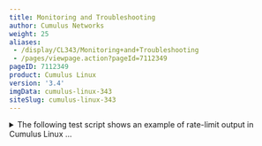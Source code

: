 ```yaml
---
title: Monitoring and Troubleshooting
author: Cumulus Networks
weight: 25
aliases:
 - /display/CL343/Monitoring+and+Troubleshooting
 - /pages/viewpage.action?pageId=7112349
pageID: 7112349
product: Cumulus Linux
version: '3.4'
imgData: cumulus-linux-343
siteSlug: cumulus-linux-343
---
```

<details>

This chapter introduces monitoring and troubleshooting Cumulus Linux.

## Using the Serial Console

The serial console can be a useful tool for debugging issues, especially
when you find yourself rebooting the switch often or if you don’t have a
reliable network connection.

The default serial console baud rate is 115200, which is the baud rate
[ONIE](http://opencomputeproject.github.io/onie/) uses.

### Configuring the Serial Console on ARM Switches

On ARM switches, the U-Boot environment variable `baudrate` identifies
the baud rate of the serial console. To change the `baudrate` variable,
use the `fw_setenv` command:

    cumulus@switch:~$ sudo fw_setenv baudrate 9600
    Updating environment variable: `baudrate'
    Proceed with update [N/y]? y

You must reboot the switch for the `baudrate` change to take effect.

The valid values for `baudrate` are:

  - 300

  - 600

  - 1200

  - 2400

  - 4800

  - 9600

  - 19200

  - 38400

  - 115200

### Configuring the Serial Console on x86 Switches

On x86 switches, you configure serial console baud rate by editing
`grub`.

{{%notice warning%}}

Incorrect configuration settings in `grub` can cause the switch to be
inaccessible via the console. Grub changes should be carefully reviewed
before implementation.

{{%/notice%}}

The valid values for the baud rate are:

  - 300

  - 600

  - 1200

  - 2400

  - 4800

  - 9600

  - 19200

  - 38400

  - 115200

To change the serial console baud rate:

1.  Edit `/etc/default/grub`. The two relevant lines in
    `/etc/default/grub` are as follows; replace the *115200* value with
    a valid value specified above in the `--speed` variable in the first
    line and in the `console` variable in the second line:
    
        GRUB_SERIAL_COMMAND="serial --port=0x2f8 --speed=115200 --word=8 --parity=no --stop=1"              
        GRUB_CMDLINE_LINUX="console=ttyS1,115200n8 cl_platform=accton_as5712_54x"

2.  After you save your changes to the grub configuration, type the
    following at the command prompt:
    
        cumulus@switch:~$ update-grub

3.  If you plan on accessing your switch's BIOS over the serial console,
    you need to update the baud rate in the switch BIOS. For more
    information, see [this knowledge base
    article](https://support.cumulusnetworks.com/hc/en-us/articles/203884473).

4.  Reboot the switch.

## Getting General System Information

Two commands are helpful for getting general information about the
switch and the version of Cumulus Linux you are running. These are
helpful with system diagnostics and if you need to submit a support
request to Cumulus Networks.

For information about the version of Cumulus Linux running on the
switch, run `net show version`, which displays the contents of
`/etc/lsb-release`:

    cumulus@switch:~$ net show version
    NCLU_VERSION=1.0
    DISTRIB_ID="Cumulus Linux"
    DISTRIB_RELEASE=3.4.0
    DISTRIB_DESCRIPTION="Cumulus Linux 3.4.0"

For general information about the switch, run `net show system`, which
gathers information about the switch from a number of files in the
system:

    cumulus@switch:~$ net show system
     
    Penguin Arctica 4806XP
    Cumulus Version 3.4.0
    Build: Cumulus Linux 3.4.0
     
    Chipset: Broadcom Trident2 BCM56854
     
    Port Config: 48 x 10G-SFP+ & 6 x 40G-QSFP+
     
    CPU: (x86_64) Intel Atom C2558 2.40GHz
     
    Uptime: 4 days, 20:53:49

## Diagnostics Using cl-support

You can use `cl-support` to generate a single export file that contains
various details and the configuration from a switch. This is useful for
remote debugging and troubleshooting. For more information about
`cl-support`, read [Understanding the cl-support Output
File](/version/cumulus-linux-343/Monitoring-and-Troubleshooting/Understanding-the-cl-support-Output-File/).

You should run `cl-support` before you submit a support request to
Cumulus Networks as this file helps in the investigation of issues.

    cumulus@switch:~$ sudo cl-support -h
    Usage: cl-support [-h] [-s] [-t] [-v] [reason]...
     
    Args:
    [reason]: Optional reason to give for invoking cl-support.
             Saved into tarball's cmdline.args file.
    Options:
    -h: Print this usage statement
    -s: Security sensitive collection
    -t: User filename tag
    -v: Verbose
    -e MODULES: Enable modules. Comma separated module list (run with -e help for module names)
    -d MODULES: Disable modules. Comma separated module list (run with -d help for module names)

## Sending Log Files to a syslog Server

### Using NCLU

The remote syslog server can be configured on the switch using the
following configuration:

    cumulus@switch:~$ net add syslog host ipv4 192.168.0.254 port udp 514

This creates a file called `/etc/rsyslog.d/11-remotesyslog.conf` in the
`rsyslog` directory. The file has the following content:

    cumulus@switch:~$ cat /etc/rsyslog.d/11-remotesyslog.conf
    # This file was automatically generated by NCLU.
    *.*   @192.168.0.254:514   # UDP

{{%notice note%}}

NCLU cannot configure a remote syslog if management VRF is enabled on
the switch. To do so, please refer to the section [Writing to syslog
with Management VRF
Enabled](#src-7112349_MonitoringandTroubleshooting-mgmtvrf) below.

{{%/notice%}}

### Logging Technical Details

Logging on Cumulus Linux is done with
[rsyslog](http://www.rsyslog.com/). `rsyslog` provides both local
logging to the `syslog` file as well as the ability to export logs to an
external `syslog` server. High precision timestamps are enabled for all
`rsyslog` log files; here's an example:

    2015-08-14T18:21:43.337804+00:00 cumulus switchd[3629]: switchd.c:1409 switchd version 1.0-cl2.5+5

There are applications in Cumulus Linux that could write directly to a
log file without going through `rsyslog`. These files are typically
located in `/var/log/`.

{{%notice note%}}

All Cumulus Linux rules are stored in separate files in
`/etc/rsyslog.d/`, which are called at the end of the `GLOBAL
DIRECTIVES` section of `/etc/rsyslog.conf`. As a result, the `RULES`
section at the end of `rsyslog.conf` is ignored because the messages
have to be processed by the rules in `/etc/rsyslog.d` and then dropped
by the last line in `/etc/rsyslog.d/99-syslog.conf`.

{{%/notice%}}

### Local Logging

Most logs within Cumulus Linux are sent through `rsyslog`, which then
writes them to files in the `/var/log` directory. There are default
rules in the `/etc/rsyslog.d/` directory that define where the logs are
written:

| Rule              | Purpose                                                                                                                                                          |
| ----------------- | ---------------------------------------------------------------------------------------------------------------------------------------------------------------- |
| 10-rules.conf     | Sets defaults for log messages, include log format and log rate limits.                                                                                          |
| 15-crit.conf      | Logs crit, alert or emerg log messages to `/var/log/crit.log` to ensure they are not rotated away rapidly.                                                       |
| 20-clagd.conf     | Logs `clagd` messages to `/var/log/clagd.log` for [MLAG](/version/cumulus-linux-343/Layer-One-and-Two/Multi-Chassis-Link-Aggregation-MLAG).                      |
| 22-linkstate.conf | Logs link state changes for all physical and logical network links to `/var/log/linkstate`                                                                       |
| 25-switchd.conf   | Logs `switchd` messages to `/var/log/switchd.log`.                                                                                                               |
| 30-ptmd.conf      | Logs `ptmd` messages to `/var/log/ptmd.log` for [Prescription Topology Manager](/version/cumulus-linux-343/Layer-One-and-Two/Prescriptive-Topology-Manager-PTM). |
| 35-rdnbrd.conf    | Logs `rdnbrd` messages to `/var/log/rdnbrd.log` for [redistribute neighbor](/version/cumulus-linux-343/Layer-Three/Redistribute-Neighbor).                       |
| 40-netd.conf      | Logs `netd` messages to `/var/log/netd.log` for [NCLU](/version/cumulus-linux-343/System-Configuration/Network-Command-Line-Utility-NCLU).                       |
| 45-frr.conf       | Logs routing protocol messages to /var/log/frr/frr.log. This includes BGP and OSPF log messages.                                                                 |
| 99-syslog.conf    | All remaining processes that use `rsyslog` are sent to `/var/log/syslog`.                                                                                        |

Log files that are rotated are compressed into an archive. Processes
that do not use `rsyslog` write to their own log files within the
`/var/log` directory. For more information on specific log files, see
[Troubleshooting Log
Files](/version/cumulus-linux-343/Monitoring-and-Troubleshooting/Understanding-the-cl-support-Output-File/Troubleshooting-Log-Files).

### Enabling Remote syslog

If you need to send other log files — such as `switchd` logs — to a
`syslog` server, do the following:

1.  Create a file in `/etc/rsyslog.d/`. Make sure it starts with a
    number lower than 99 so that it executes before log messages are
    dropped in, such as `20-clagd.conf` or `25-switchd.conf`. Our
    example file is called `/etc/rsyslog.d/11-remotesyslog.conf`. Add
    content similar to the following:
    
        ## Logging switchd messages to remote syslog server
         
        @192.168.1.2:514
    
    This configuration sends log messages to a remote `syslog` server
    for the following processes: `clagd`, `switchd`, `ptmd`, `rdnbrd`,
    `netd` and `syslog`. The `if $programname` line sends the log files
    to the `syslog` server. It follows the same syntax as the
    `/var/log/syslog` file, where *@* indicates UDP, *192.168.1.2* is
    the IP address of the `syslog` server, and *514* is the UDP port.
    
    {{%notice note%}}
    
    For TCP-based syslog, use two @@ before the IP address:
    *@@192.168.1.2:514*.
    
    Running `syslog` over TCP places a burden on the switch to queue
    packets in the `syslog` buffer. This may cause detrimental effects
    if the remote `syslog` server becomes unavailable.
    
    {{%/notice%}}
    
    {{%notice note%}}
    
    The numbering of the files in `/etc/rsyslog.d/` dictates how the
    rules are installed into `rsyslog.d`. If you want to remotely log
    only the messages in `/var/syslog`, and not those in
    `/var/log/clagd.log` or `/var/log/switchd.log`, for instance, then
    name the file `98-remotesyslog.conf`, since it's lower than the
    `/var/syslog` file `99-syslog.conf` only.
    
    {{%/notice%}}

2.  Restart `rsyslog`.
    
        cumulus@switch:~$ sudo systemctl restart rsyslog.service

### Writing to syslog with Management VRF Enabled

You can write to syslog with [management
VRF](/version/cumulus-linux-343/Layer-Three/Management-VRF) enabled by
applying the following configuration; this configuration is commented
out in the `/etc/rsyslog.d/99-syslog.conf` file:

    cumulus@switch:~$ cat /etc/rsyslog.d/11-remotesyslog.conf
    ## Copy all messages to the remote syslog server at 192.168.0.254 port 514
    action(type="omfwd" Target="192.168.0.254" Device="mgmt" Port="514" Protocol="udp")

### Rate-limiting syslog Messages

If you want to limit the number of `syslog` messages that can be written
to the `syslog` file from individual processes, add the following
configuration to `/etc/rsyslog.conf`. Adjust the interval and burst
values to rate-limit messages to the appropriate levels required by your
environment. For more information, read the [rsyslog
documentation](http://www.rsyslog.com/doc/v8-stable/configuration/modules/imuxsock.html).

    module(load="imuxsock"
          SysSock.RateLimit.Interval="2" SysSock.RateLimit.Burst="50")

<summary>The following test script shows an example of rate-limit output
in Cumulus Linux ... </summary>

    root@leaf1:mgmt-vrf:/home/cumulus# cat ./syslog.py 
    #!/usr/bin/python
    import syslog
    message_count=100
    print "Sending %s Messages..."%(message_count)
    for i in range(0,message_count):
    syslog.syslog("Message Number:%s"%(i))
    print "DONE."
     
    root@leaf1:mgmt-vrf:/home/cumulus# ./syslog.py 
    Sending 100 Messages...
    DONE.
     
    root@leaf1:mgmt-vrf:/home/cumulus# tail -n 60 /var/log/syslog
    2017-02-22T19:59:50.043342+00:00 leaf1 syslog.py[22830]: Message Number:0
    2017-02-22T19:59:50.043723+00:00 leaf1 syslog.py[22830]: Message Number:1
    2017-02-22T19:59:50.043941+00:00 leaf1 syslog.py[22830]: Message Number:2
    2017-02-22T19:59:50.044565+00:00 leaf1 syslog.py[22830]: Message Number:3
    2017-02-22T19:59:50.044830+00:00 leaf1 syslog.py[22830]: Message Number:4
    2017-02-22T19:59:50.045680+00:00 leaf1 syslog.py[22830]: Message Number:5
    <...snip...>
    2017-02-22T19:59:50.056727+00:00 leaf1 syslog.py[22830]: Message Number:45
    2017-02-22T19:59:50.057599+00:00 leaf1 syslog.py[22830]: Message Number:46
    2017-02-22T19:59:50.057741+00:00 leaf1 syslog.py[22830]: Message Number:47
    2017-02-22T19:59:50.057936+00:00 leaf1 syslog.py[22830]: Message Number:48
    2017-02-22T19:59:50.058125+00:00 leaf1 syslog.py[22830]: Message Number:49
    2017-02-22T19:59:50.058324+00:00 leaf1 rsyslogd-2177: imuxsock[pid 22830]: begin to drop messages due to rate-limiting

### Harmless syslog Error: Failed to reset devices.list

The following message gets logged to `/var/log/syslog` when you run
`systemctl daemon-reload` and during system boot:

    systemd[1]: Failed to reset devices.list on /system.slice: Invalid argument

This message is harmless, and can be ignored. It is logged when
`systemd` attempts to change cgroup attributes that are read only. The
upstream version of systemd has been modified to not log this message by
default.

The `systemctl daemon-reload` command is often issued when Debian
packages are installed, so the message may be seen multiple times when
upgrading packages.

## Next Steps

The links below discuss more specific monitoring topics.

<article id="html-search-results" class="ht-content" style="display: none;">

</article>

<footer id="ht-footer">

</footer>

</details>
